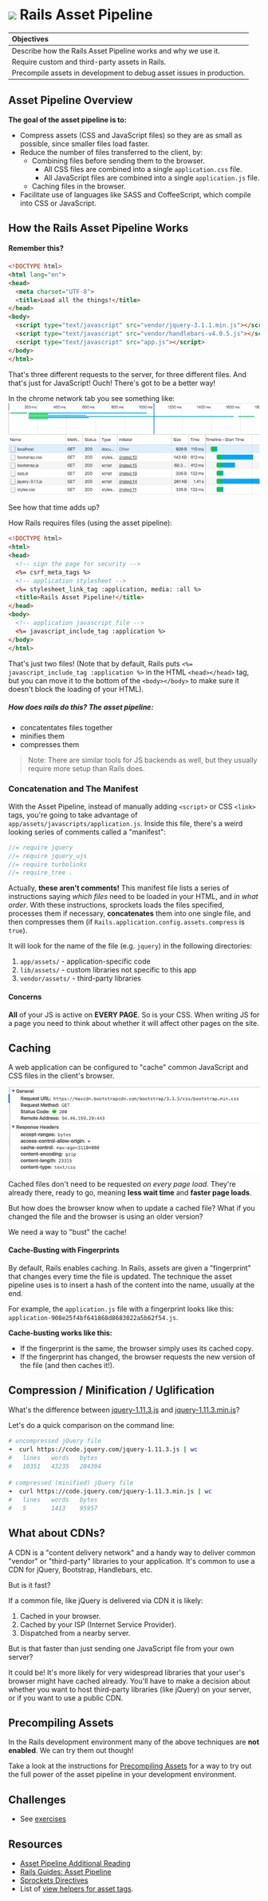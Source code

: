 # <img src="https://cloud.githubusercontent.com/assets/7833470/10899314/63829980-8188-11e5-8cdd-4ded5bcb6e36.png" height="60"> Rails Asset Pipeline

| Objectives |
| :--- |
| Describe how the Rails Asset Pipeline works and why we use it. |
| Require custom and third-party assets in Rails. |
| Precompile assets in development to debug asset issues in production. |

## Asset Pipeline Overview

**The goal of the asset pipeline is to:**

* Compress assets (CSS and JavaScript files) so they are as small as possible, since smaller files load faster.
* Reduce the number of files transferred to the client, by:
  * Combining files before sending them to the browser.
    * All CSS files are combined into a single `application.css` file.
    * All JavaScript files are combined into a single `application.js` file.
  * Caching files in the browser.  
* Facilitate use of languages like SASS and CoffeeScript, which compile into CSS or JavaScript.

## How the Rails Asset Pipeline Works

#### Remember this?

```html
<!DOCTYPE html>
<html lang="en">
<head>
  <meta charset="UTF-8">
  <title>Load all the things!</title>
</head>
<body>
  <script type="text/javascript" src="vendor/jquery-3.1.1.min.js"></script>
  <script type="text/javascript" src="vendor/handlebars-v4.0.5.js"></script>
  <script type="text/javascript" src="app.js"></script>
</body>
</html>
```
That's three different requests to the server, for three different files. And that's just for JavaScript! Ouch! There's got to be a better way!

In the chrome network tab you see something like: 
![chrome network tab](assets/images/chrome_network_tab.png "chrome network tab")

See how that time adds up?

How Rails requires files (using the asset pipeline):

```html
<!DOCTYPE html>
<html>
<head>
  <!-- sign the page for security -->
  <%= csrf_meta_tags %>
  <!-- application stylesheet -->
  <%= stylesheet_link_tag :application, media: :all %>
  <title>Rails Asset Pipeline!</title>
</head>
<body>
  <!-- application javascript file -->
  <%= javascript_include_tag :application %>
</body>
</html>
```

That's just two files! (Note that by default, Rails puts `<%= javascript_include_tag :application %>` in the HTML `<head></head>` tag, but you can move it to the bottom of the `<body></body>` to make sure it doesn't block the loading of your HTML).

##### How does rails do this?  The asset pipeline:

* concatentates files together
* minifies them
* compresses them 

> Note: There are similar tools for JS backends as well, but they usually require more setup than Rails does.

### Concatenation and The Manifest

With the Asset Pipeline, instead of manually adding `<script>` or CSS `<link>` tags, you're going to take advantage of `app/assets/javascripts/application.js`. Inside this file, there's a weird looking series of comments called a "manifest":

``` javascript
//= require jquery
//= require jquery_ujs
//= require turbolinks
//= require_tree .
```

Actually, **these aren't comments!** This manifest file lists a series of instructions saying *which files* need to be loaded in your HTML, and *in what order*.  With these instructions, sprockets loads the files specified, processes them if necessary, **concatenates** them into one single file, and then compresses them (if `Rails.application.config.assets.compress` is `true`).

It will look for the name of the file (e.g. `jquery`) in the following directories:

1. `app/assets/` - application-specific code
2. `lib/assets/` - custom libraries not specific to this app
3. `vendor/assets/` - third-party libraries

#### Concerns

**All** of your JS is active on **EVERY PAGE**.  So is your CSS.  When writing JS for a page you need to think about whether it will affect other pages on the site.


## Caching

A web application can be configured to "cache" common JavaScript and CSS files in the client's browser.

![cached file](assets/images/headers_cache.png "cached file")

Cached files don't need to be requested *on every page load*. They're already there, ready to go, meaning **less wait time** and **faster page loads**.

But how does the browser know when to update a cached file? What if you changed the file and the browser is using an older version?

We need a way to "bust" the cache!

#### Cache-Busting with Fingerprints

By default, Rails enables caching. In Rails, assets are given a "fingerprint" that changes every time the file is updated. The technique the asset pipeline uses is to insert a hash of the content into the name, usually at the end.

For example, the `application.js` file with a fingerprint looks like this: `application-908e25f4bf641868d8683022a5b62f54.js`.

**Cache-busting works like this:**

* If the fingerprint is the same, the browser simply uses its cached copy.
* If the fingerprint has changed, the browser requests the new version of the file (and then caches it!).

## Compression / Minification / Uglification

What's the difference between <a href="https://code.jquery.com/jquery-1.11.3.js">jquery-1.11.3.js</a> and <a href="https://code.jquery.com/jquery-1.11.3.min.js">jquery-1.11.3.min.js</a>?

Let's do a quick comparison on the command line:

```zsh
# uncompressed jQuery file
➜  curl https://code.jquery.com/jquery-1.11.3.js | wc
#   lines   words   bytes
#   10351   43235   284394

# compressed (minified) jQuery file
➜  curl https://code.jquery.com/jquery-1.11.3.min.js | wc
#   lines   words   bytes
#   5       1413    95957
```

## What about CDNs?

A CDN is a "content delivery network" and a handy way to deliver common "vendor" or "third-party" libraries to your application. It's common to use a CDN for jQuery, Bootstrap, Handlebars, etc.

But is it fast?

If a common file, like jQuery is delivered via CDN it is likely:

  1. Cached in your browser.
  2. Cached by your ISP (Internet Service Provider).
  3. Dispatched from a nearby server.

But is that faster than just sending one JavaScript file from your own server?

It could be! It's more likely for very widespread libraries that your user's browser might have cached already. You'll have to make a decision about whether you want to host third-party libraries (like jQuery) on your server, or if you want to use a public CDN.

## Precompiling Assets

In the Rails development environment many of the above techniques are **not enabled**.  We can try them out though!

Take a look at the instructions for [Precompiling Assets](precompile_assets.md) for a way to try out the full power of the asset pipeline in your development environment.


## Challenges

* See [exercises](exercises.md)

## Resources

* [Asset Pipeline Additional Reading](./additional-reading.md)
* <a href="http://guides.rubyonrails.org/asset_pipeline.html">Rails Guides: Asset Pipeline</a>
* <a href="https://github.com/rails/sprockets#sprockets-directives">Sprockets Directives</a>
* List of [view helpers for asset tags](http://api.rubyonrails.org/classes/ActionView/Helpers/AssetTagHelper.html).
